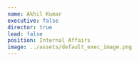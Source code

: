 ```yaml
---
name: Akhil Kumar
executive: false
director: true
lead: false
position: Internal Affairs
image: ../assets/default_exec_image.png
---
```

